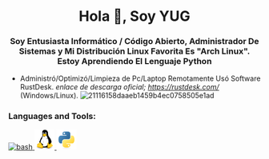 <h1 align="center">Hola 👋, Soy YUG</h1>
<h3 align="center">Soy Entusiasta Informático / Código Abierto, Administrador De Sistemas y Mi Distribución Linux Favorita Es "Arch Linux". Estoy Aprendiendo El Lenguaje Python</h3>

- Administró/Optimizó/Limpieza de Pc/Laptop Remotamente Usó Software RustDesk.
 *enlace de descarga oficial; https://rustdesk.com/* (Windows/Linux).
![21116158daaeb1459b4ec0758505e1ad](https://user-images.githubusercontent.com/98203050/181585657-ee8e5c90-12da-4597-b3dd-8f777910f996.gif)

<h3 align="left">Languages and Tools:</h3>

<p align="left"> <a href="https://www.gnu.org/software/bash/" target="_blank" rel="noreferrer"> <img src="https://www.vectorlogo.zone/logos/gnu_bash/gnu_bash-icon.svg" alt="bash" width="40" height="40"/> </a> <a href="https://www.linux.org/" target="_blank" rel="noreferrer"> <img src="https://raw.githubusercontent.com/devicons/devicon/master/icons/linux/linux-original.svg" alt="linux" width="40" height="40"/> </a> <a href="https://www.python.org" target="_blank" rel="noreferrer"> <img src="https://raw.githubusercontent.com/devicons/devicon/master/icons/python/python-original.svg" alt="python" width="40" height="40"/> </a> </p>
